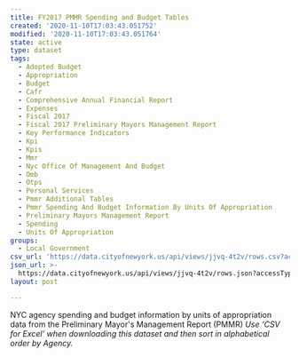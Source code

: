 ```yaml
---
title: FY2017 PMMR Spending and Budget Tables
created: '2020-11-10T17:03:43.051752'
modified: '2020-11-10T17:03:43.051764'
state: active
type: dataset
tags:
  - Adopted Budget
  - Appropriation
  - Budget
  - Cafr
  - Comprehensive Annual Financial Report
  - Expenses
  - Fiscal 2017
  - Fiscal 2017 Preliminary Mayors Management Report
  - Key Performance Indicators
  - Kpi
  - Kpis
  - Mmr
  - Nyc Office Of Management And Budget
  - Omb
  - Otps
  - Personal Services
  - Pmmr Additional Tables
  - Pmmr Spending And Budget Information By Units Of Appropriation
  - Preliminary Mayors Management Report
  - Spending
  - Units Of Appropriation
groups:
  - Local Government
csv_url: 'https://data.cityofnewyork.us/api/views/jjvq-4t2v/rows.csv?accessType=DOWNLOAD'
json_url: >-
  https://data.cityofnewyork.us/api/views/jjvq-4t2v/rows.json?accessType=DOWNLOAD
layout: post

---
```

NYC agency spending and budget information by units of appropriation data from the Preliminary Mayor's Management Report (PMMR)
<i>Use ‘CSV for Excel’ when downloading this dataset and then sort in alphabetical order by Agency.<i>
